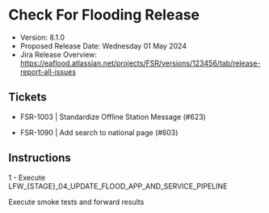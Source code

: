 # Check For Flooding Release

* Version: 8.1.0
* Proposed Release Date: Wednesday 01 May 2024
* Jira Release Overview: https://eaflood.atlassian.net/projects/FSR/versions/123456/tab/release-report-all-issues

## Tickets


  
  - FSR-1003 | Standardize Offline Station Message (#623)
  
  - FSR-1090 | Add search to national page (#603)
  


## Instructions


  1 - Execute LFW_{STAGE}_04_UPDATE_FLOOD_APP_AND_SERVICE_PIPELINE


Execute smoke tests and forward results
